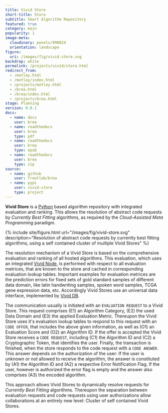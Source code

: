 ```yaml
---
title: Vivid Store
short-title: Store
subtitle: Smart Algorithm Repository
featured: true
category: main
popularity: 1
image-meta:
  cloudinary: pexels/990824
  orientation: landscape
figure:
  uri: /images/fig/vivid-store.svg
backdrop: white
permalink: /projects/vivid/store.html
redirect_from:
  - /motley.html
  - /motley/index.html
  - /projects/motley.html
  - /brea.html
  - /brea/index.html
  - /projects/brea.html
stage: Planning
version: 0.0.1
docs:
  - name: docs
    user: brea
  - name: readthedocs
    user: brea
    type: pdf
  - name: readthedocs
    user: brea
    type: epub
  - name: readthedocs
    user: brea
    type: zip
source:
  - name: github
    user: frootlab/brea
  - name: pypi
    user: vivid-store
    type: project
---
```


**Vivid Store** is a [Python](https://www.python.org/) based algorithm
repository with integrated evaluation and ranking. This allows the resolution of
abstract code requests by *Currently Best Fitting* algorithms, as required by
the *Cloud-Assisted Meta Programming* paradigm.

{% include site/figure.html url="/images/fig/vivid-store.svg"
  description="Resolution of abstract code requests by currently best fitting
  algorithms, using a self contained cluster of multiple Vivid Stores" %}

The resolution mechanism of a Vivid Store is based on the comprehensive
evaluation and ranking of all hosted algorithms. This evaluation, which uses an
integrated [Vivid Node](/projects/rian.html), is performed with respect to all
evaluation metrices, that are known to the store and cached in corresponding
evaluation lookup tables. Important examples for evaluation metrices are the
prediction errors for fixed sets of gold standard samples of different data
domain, like latin handwriting samples, spoken word samples, TCGA gene
expression data, etc. Accordingly Vivid Stores use an universal data interface,
implemented by [Vivid DB](/projects/deet.html).

The communication usually is initiated with an `EVALUATION REQUEST` to a Vivid
Store. This request comprises (E1) an Algorithm Category, (E2) the used Data
Domain and (E3) the applied Evaluation Metric. Thereupon the Vivid Store uses
it's evaluation lookup tables to respond to this request with an `CODE OFFER`,
that includes the above given information, as well as (O1) an Evaluation Score
and (O2) an Algorithm ID. If the offer is accepted the Vivid Store receives a
`CODE REQUEST`, including (C1) the Algorithm ID and (C2) a Cryptographic Token,
that identifies the user. Finally, the transaction is finished, when the store
responds to the code request with a `CODE ANSWER`. This answer depends on the
authorization of the user: If the user is unknown or not allowed to receive the
algorithm, the answer is constituted by (A1) the Algorithm ID and (A2) a
respective Error Notification Flag. If the user, however is authorized the error
flag is empty and the answer also comprises (A3) the encoded algorithm.

This approach allows Vivid Stores to dynamically resolve requests for
*Currently Best Fitting* algorithms. Thereupon the separation between evaluation
requests and code requests using user authorizations allow collaborations at
an entirely new level: Cluster of self contained Vivid Stores.
